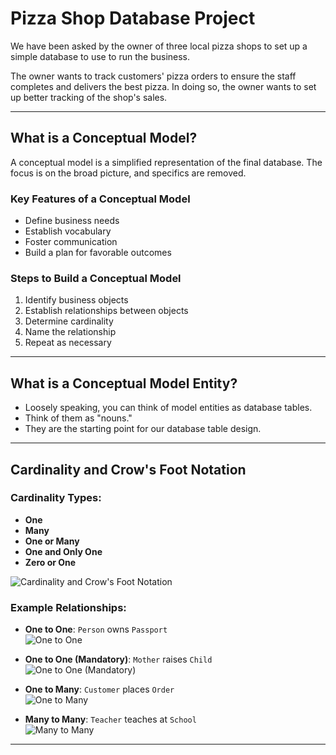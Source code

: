 # Pizza Shop Database Project

We have been asked by the owner of three local pizza shops to set up a simple database to use to run the business.

The owner wants to track customers' pizza orders to ensure the staff completes and delivers the best pizza. In doing so, the owner wants to set up better tracking of the shop's sales.

---

## What is a Conceptual Model?

A conceptual model is a simplified representation of the final database. The focus is on the broad picture, and specifics are removed.

### Key Features of a Conceptual Model

- Define business needs
- Establish vocabulary
- Foster communication
- Build a plan for favorable outcomes

### Steps to Build a Conceptual Model

1. Identify business objects
2. Establish relationships between objects
3. Determine cardinality
4. Name the relationship
5. Repeat as necessary

---

## What is a Conceptual Model Entity?

- Loosely speaking, you can think of model entities as database tables.
- Think of them as "nouns."
- They are the starting point for our database table design.

---

## Cardinality and Crow's Foot Notation

### Cardinality Types:

- **One**
- **Many**
- **One or Many**
- **One and Only One**
- **Zero or One**

![Cardinality and Crow's Foot Notation](link-to-image)

### Example Relationships:

- **One to One**: `Person` owns `Passport`  
  ![One to One](link-to-image)

- **One to One (Mandatory)**: `Mother` raises `Child`  
  ![One to One (Mandatory)](link-to-image)

- **One to Many**: `Customer` places `Order`  
  ![One to Many](link-to-image)

- **Many to Many**: `Teacher` teaches at `School`  
  ![Many to Many](link-to-image)

---
